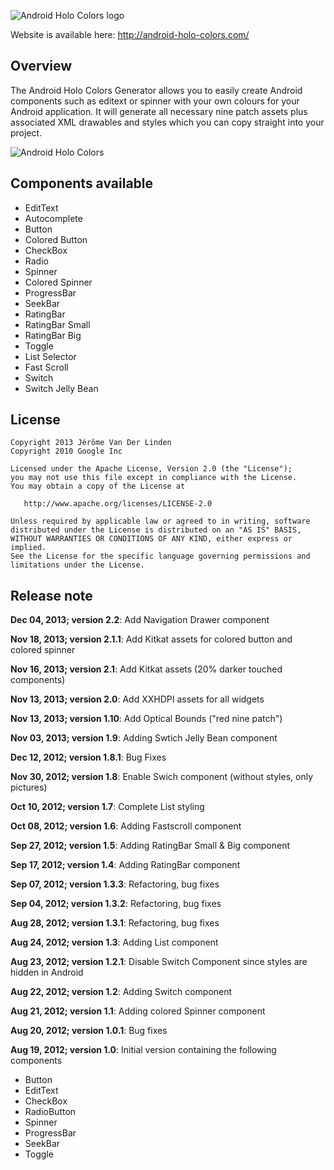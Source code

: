 ![Android Holo Colors logo](http://android-holo-colors.com/H-256.png)

Website is available here: http://android-holo-colors.com/

Overview
--------
The Android Holo Colors Generator allows you to easily create Android components such as editext or spinner with your own colours for your Android application. It will generate all necessary nine patch assets plus associated XML drawables and styles which you can copy straight into your project.

![Android Holo Colors](http://android-holo-colors.com/preview2.png)

Components available
--------------------
* EditText
* Autocomplete
* Button
* Colored Button
* CheckBox
* Radio
* Spinner
* Colored Spinner
* ProgressBar
* SeekBar
* RatingBar
* RatingBar Small
* RatingBar Big
* Toggle
* List Selector
* Fast Scroll
* Switch
* Switch Jelly Bean

License
-------

    Copyright 2013 Jérôme Van Der Linden
    Copyright 2010 Google Inc

    Licensed under the Apache License, Version 2.0 (the "License");
    you may not use this file except in compliance with the License.
    You may obtain a copy of the License at

       http://www.apache.org/licenses/LICENSE-2.0

    Unless required by applicable law or agreed to in writing, software
    distributed under the License is distributed on an "AS IS" BASIS,
    WITHOUT WARRANTIES OR CONDITIONS OF ANY KIND, either express or implied.
    See the License for the specific language governing permissions and
    limitations under the License.

Release note
------------
__Dec 04, 2013; version 2.2__: Add Navigation Drawer component

__Nov 18, 2013; version 2.1.1__: Add Kitkat assets for colored button and colored spinner

__Nov 16, 2013; version 2.1__: Add Kitkat assets (20% darker touched components)

__Nov 13, 2013; version 2.0__: Add XXHDPI assets for all widgets

__Nov 13, 2013; version 1.10__: Add Optical Bounds ("red nine patch")

__Nov 03, 2013; version 1.9__: Adding Swtich Jelly Bean component

__Dec 12, 2012; version 1.8.1__: Bug Fixes

__Nov 30, 2012; version 1.8__: Enable Swich component (without styles, only pictures)

__Oct 10, 2012; version 1.7__: Complete List styling

__Oct 08, 2012; version 1.6__: Adding Fastscroll component

__Sep 27, 2012; version 1.5__: Adding RatingBar Small & Big component

__Sep 17, 2012; version 1.4__: Adding RatingBar component

__Sep 07, 2012; version 1.3.3__: Refactoring, bug fixes

__Sep 04, 2012; version 1.3.2__: Refactoring, bug fixes

__Aug 28, 2012; version 1.3.1__: Refactoring, bug fixes

__Aug 24, 2012; version 1.3__: Adding List component

__Aug 23, 2012; version 1.2.1__: Disable Switch Component since styles are hidden in Android

__Aug 22, 2012; version 1.2__: Adding Switch component

__Aug 21, 2012; version 1.1__: Adding colored Spinner component

__Aug 20, 2012; version 1.0.1__: Bug fixes

__Aug 19, 2012; version 1.0__: Initial version containing the following components
* Button
* EditText
* CheckBox
* RadioButton
* Spinner
* ProgressBar
* SeekBar
* Toggle
